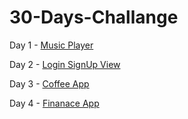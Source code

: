 # 30-Days-Challange

Day 1 - [Music Player](https://github.com/DysonThomas/Music-Player-UI)

Day 2 - [Login SignUp View](https://github.com/DysonThomas/Login-UI)

Day 3 - [Coffee App](https://github.com/DysonThomas/CoffeeMart)

Day 4 - [Finanace App](https://github.com/DysonThomas/Finance-App)
